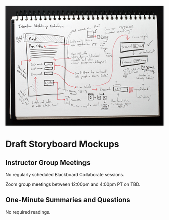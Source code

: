 ![Sketchpad](assets/images/4328394839_e632f7c98d_b.jpg ':class=banner-image')

# Draft Storyboard Mockups

## Instructor Group Meetings
No regularly scheduled Blackboard Collaborate sessions.

Zoom group meetings between 12:00pm and 4:00pm PT on TBD.

## One-Minute Summaries and Questions  
No required readings.
